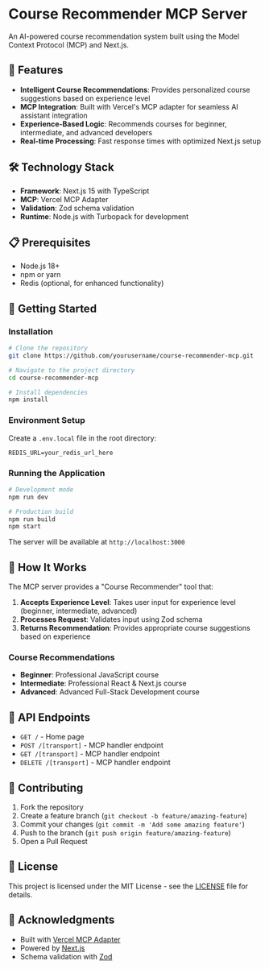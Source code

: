# Course Recommender MCP Server

An AI-powered course recommendation system built using the Model Context Protocol (MCP) and Next.js.

## 🚀 Features

- **Intelligent Course Recommendations**: Provides personalized course suggestions based on experience level
- **MCP Integration**: Built with Vercel's MCP adapter for seamless AI assistant integration
- **Experience-Based Logic**: Recommends courses for beginner, intermediate, and advanced developers
- **Real-time Processing**: Fast response times with optimized Next.js setup

## 🛠️ Technology Stack

- **Framework**: Next.js 15 with TypeScript
- **MCP**: Vercel MCP Adapter
- **Validation**: Zod schema validation
- **Runtime**: Node.js with Turbopack for development

## 📋 Prerequisites

- Node.js 18+ 
- npm or yarn
- Redis (optional, for enhanced functionality)

## 🚀 Getting Started

### Installation

```bash
# Clone the repository
git clone https://github.com/yourusername/course-recommender-mcp.git

# Navigate to the project directory
cd course-recommender-mcp

# Install dependencies
npm install
```

### Environment Setup

Create a `.env.local` file in the root directory:

```env
REDIS_URL=your_redis_url_here
```

### Running the Application

```bash
# Development mode
npm run dev

# Production build
npm run build
npm start
```

The server will be available at `http://localhost:3000`

## 🎯 How It Works

The MCP server provides a "Course Recommender" tool that:

1. **Accepts Experience Level**: Takes user input for experience level (beginner, intermediate, advanced)
2. **Processes Request**: Validates input using Zod schema
3. **Returns Recommendation**: Provides appropriate course suggestions based on experience

### Course Recommendations

- **Beginner**: Professional JavaScript course
- **Intermediate**: Professional React & Next.js course  
- **Advanced**: Advanced Full-Stack Development course

## 🔧 API Endpoints

- `GET /` - Home page
- `POST /[transport]` - MCP handler endpoint
- `GET /[transport]` - MCP handler endpoint
- `DELETE /[transport]` - MCP handler endpoint

## 🤝 Contributing

1. Fork the repository
2. Create a feature branch (`git checkout -b feature/amazing-feature`)
3. Commit your changes (`git commit -m 'Add some amazing feature'`)
4. Push to the branch (`git push origin feature/amazing-feature`)
5. Open a Pull Request

## 📄 License

This project is licensed under the MIT License - see the [LICENSE](LICENSE) file for details.

## 🙏 Acknowledgments

- Built with [Vercel MCP Adapter](https://github.com/vercel/mcp-adapter)
- Powered by [Next.js](https://nextjs.org/)
- Schema validation with [Zod](https://zod.dev/)
